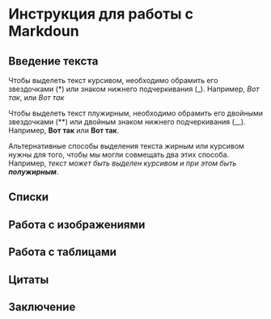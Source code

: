  # Инструкция для работы с Markdoun

 ## Введение текста

Чтобы выделеть текст курсивом, необходимо обрамить его звездочками (*) или знаком нижнего подчеркивания (_). Например, *Вот так*, или _Вот так_

Чтобы выделеть текст плужирным, необходимо обрамить его двойными звездочками (**) или двойным знаком нижнего подчеркивания (__). Например, **Вот так** или __Вот так__.

Альтернативные способы выделения текста жирным или курсивом нужны для того, чтобы мы могли совмещать два этих способа. Например, _текст может быть выделен курсивом и при этом быть **полужирным**_.

 ## Списки

 ## Работа с изображениями

 ## Работа с таблицами

 ## Цитаты

 ## Заключение
